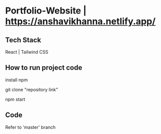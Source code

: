 # Portfolio-Website | https://anshavikhanna.netlify.app/

## Tech Stack
React | Tailwind CSS

## How to run project code
install npm

git clone "repository link"

npm start

## Code
Refer to 'master' branch
